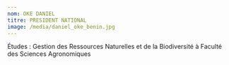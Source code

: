 ```yaml
---
nom: OKE DANIEL
titre: PRESIDENT NATIONAL
image: /media/daniel_oke_benin.jpg
---
```

Études : Gestion des Ressources Naturelles et de la Biodiversité à Faculté des Sciences Agronomiques